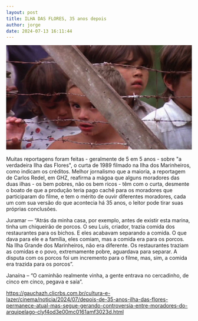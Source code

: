 ```yaml
---
layout: post
title: ILHA DAS FLORES, 35 anos depois
author: jorge
date: 2024-07-13 16:11:44
---
```

![](/uploads/ilha-cerca.jpg)

Muitas reportagens foram feitas - geralmente de 5 em 5 anos - sobre "a verdadeira Ilha das Flores", o curta de 1989 filmado na Ilha dos Marinheiros, como indicam os créditos. Melhor jornalismo que a maioria, a reportagem de Carlos Redel, em GHZ, reafirma a mágoa que alguns moradores das duas ilhas - os bem pobres, não os bem ricos - têm com o curta, desmente o boato de que a produção teria pago cachê para os moradores que participaram do filme, e tem o mérito de ouvir diferentes moradores, cada um com sua versão do que acontecia há 35 anos, o leitor pode tirar suas próprias conclusões.

Juramar — “Atrás da minha casa, por exemplo, antes de existir esta marina, tinha um chiqueirão de porcos. O seu Luís, criador, trazia comida dos restaurantes para os bichos. E eles acabavam separando a comida. O que dava para ele e a família, eles comiam, mas a comida era para os porcos. Na Ilha Grande dos Marinheiros, não era diferente. Os restaurantes traziam as comidas e o povo, extremamente pobre, aguardava para separar. A disputa com os porcos foi um incremento para o filme, mas, sim, a comida era trazida para os porcos”.

Janaína – “O caminhão realmente vinha, a gente entrava no cercadinho, de cinco em cinco, pegava e saía”. 

<https://gauchazh.clicrbs.com.br/cultura-e-lazer/cinema/noticia/2024/07/depois-de-35-anos-ilha-das-flores-permanece-atual-mas-segue-gerando-controversia-entre-moradores-do-arquipelago-clyf4od3e00mc0161amf3023d.html>